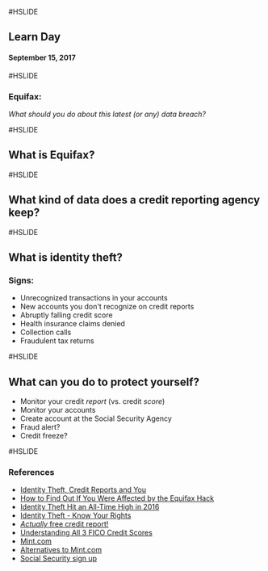 #HSLIDE

## Learn Day
#### September 15, 2017

#HSLIDE

### Equifax: 
*What should you do about this latest (or any) data breach?*

#HSLIDE 

## What is Equifax?

#HSLIDE

## What kind of data does a credit reporting agency keep?

#HSLIDE 

## What is identity theft?
### Signs:
- Unrecognized transactions in your accounts
- New accounts you don't recognize on credit reports
- Abruptly falling credit score
- Health insurance claims denied
- Collection calls
- Fraudulent tax returns

#HSLIDE 

## What can you do to protect yourself?
 - Monitor your credit *report* (vs. credit *score*)
 - Monitor your accounts
 - Create account at the Social Security Agency
 - Fraud alert?
 - Credit freeze?

#HSLIDE 

### References
- [Identity Theft, Credit Reports and You](http://www.kalzumeus.com/2017/09/09/identity-theft-credit-reports/)
- [How to Find Out If You Were Affected by the Equifax Hack](http://lifehacker.com/how-to-find-out-if-you-were-affected-by-the-equifax-hac-1806121695?utm_source=lifehacker_newsletter&utm_medium=email&utm_campaign=2017-09-14)
- [Identity Theft Hit an All-Time High in 2016](https://www.usatoday.com/story/money/personalfinance/2017/02/06/identity-theft-hit-all-time-high-2016/97398548/)
- [Identity Theft - Know Your Rights](https://www.identitytheft.gov/Know-Your-Rights)
- [*Actually* free credit report!](https://www.annualcreditreport.com/index.action)
- [Understanding All 3 FICO Credit Scores](http://www.myfico.com/credit-education/credit-scores/)
- [Mint.com](https://www.mint.com/)
- [Alternatives to Mint.com](https://investorjunkie.com/24249/mint-com-alternatives/)
- [Social Security sign up](https://secure.ssa.gov/RIL/SiView.do)


